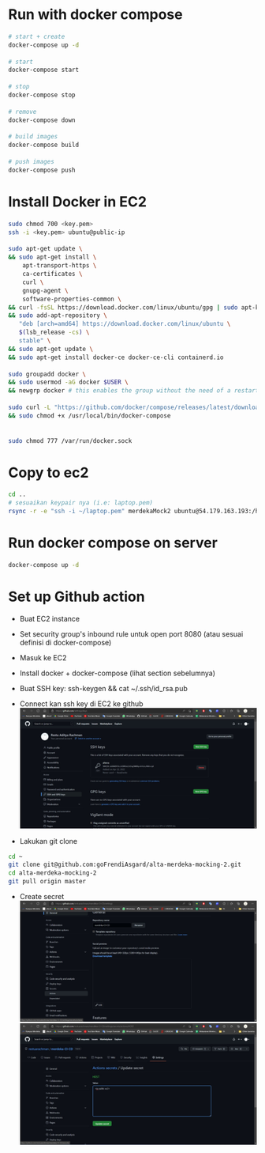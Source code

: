 # Run with docker compose
```bash
# start + create
docker-compose up -d

# start
docker-compose start

# stop
docker-compose stop

# remove
docker-compose down

# build images
docker-compose build

# push images
docker-compose push
```
# Install Docker in EC2
```bash
sudo chmod 700 <key.pem>
ssh -i <key.pem> ubuntu@public-ip

sudo apt-get update \
&& sudo apt-get install \
    apt-transport-https \
    ca-certificates \
    curl \
    gnupg-agent \
    software-properties-common \
&& curl -fsSL https://download.docker.com/linux/ubuntu/gpg | sudo apt-key add - \
&& sudo add-apt-repository \
   "deb [arch=amd64] https://download.docker.com/linux/ubuntu \
   $(lsb_release -cs) \
   stable" \
&& sudo apt-get update \
&& sudo apt-get install docker-ce docker-ce-cli containerd.io

sudo groupadd docker \
&& sudo usermod -aG docker $USER \
&& newgrp docker # this enables the group without the need of a restart

sudo curl -L "https://github.com/docker/compose/releases/latest/download/docker-compose-$(uname -s)-$(uname -m)" -o /usr/local/bin/docker-compose \
&& sudo chmod +x /usr/local/bin/docker-compose


sudo chmod 777 /var/run/docker.sock
```

# Copy to ec2
```bash
cd ..
# sesuaikan keypair nya (i.e: laptop.pem)
rsync -r -e "ssh -i ~/laptop.pem" merdekaMock2 ubuntu@54.179.163.193:/home/ubuntu
```

# Run docker compose on server
```bash
docker-compose up -d
```

# Set up Github action
* Buat EC2 instance

* Set security group's inbound rule untuk open port 8080 (atau sesuai definisi di docker-compose)

* Masuk ke EC2

* Install docker + docker-compose (lihat section sebelumnya)

* Buat SSH key: ssh-keygen && cat ~/.ssh/id_rsa.pub

* Connect kan ssh key di EC2 ke github
![](./image/ssh_key.jpg)

* Lakukan git clone 
```bash
cd ~
git clone git@github.com:goFrendiAsgard/alta-merdeka-mocking-2.git
cd alta-merdeka-mocking-2
git pull origin master
```

* Create secret
![](./image/secret1.jpg)
![](./image/secret2.jpg)
